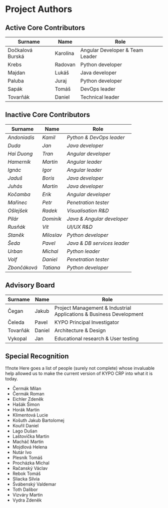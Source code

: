 # Project Authors

## Active Core Contributors

| Surname | Name | Role |
| ------ | ------ | ------ |
| Dočkalová Burská | Karolína | Angular Developer & Team Leader |
| Krebs | Radovan | Python developer |
| Majdan | Lukáš | Java developer |
| Paluba | Juraj | Python developer |
| Sapák | Tomáš | DevOps leader |
| Tovarňák| Daniel | Technical leader |

## Inactive Core Contributors

| Surname | Name | Role |
| ------ | ------ | ------ |
| *Andoniadis* | *Kamil* | *Python & DevOps leader* |
| *Duda* | *Jan* | *Java developer* |
| *Hai Duong* | *Tran* | *Angular developer* |
| *Hamerník* | *Martin* | *Angular leader* |
| *Ignác* | *Igor* | *Angular leader* |
| *Jaduš* | *Boris* | *Java developer* |
| *Juhás* | *Martin* | *Java developer* |
| *Kočamba* | *Erik* | *Angular developer* |
| *Mařinec* | *Petr* | *Penetration tester* |
| *Ošlejšek* | *Radek* |  *Visualisation R&D* |
| *Pilár* | *Dominik* | *Java & Angular developer* |
| *Rusňák* | *Vít* | *UI/UX R&D* |
| *Staněk* | *Miloslav* | *Python developer* |
| *Šeda* | *Pavel* | *Java & DB services leader* |
| *Urban* | *Michal* | *Python leader* |
| *Volf* | *Daniel* | *Penetration tester* |
| *Zbončáková* | *Tatiana* | *Python developer* |

## Advisory Board

| Surname | Name | Role |
| ------ | ------ | ------ |
| Čegan | Jakub | Project Management & Industrial Applications & Business Development |
| Čeleda | Pavel | KYPO Principal Investigator |
| Tovarňák| Daniel |  Architecture & Design |
| Vykopal | Jan | Educational research & User testing |

## Special Recognition

!!!note
    Here goes a list of people (surely not complete) whose invaluable help allowed us to make the current version of KYPO CRP into what it is today.

- Čermák Milan
- Čermák Roman
- Eichler Zdeněk
- Hašák Šimon
- Horák Martin
- Klimentová Lucie
- Košuth Jakub Bartolomej
- Kouřil Daniel
- Lago Dušan
- Laštovička Martin
- Macháč Martin
- Mojdlová Helena
- Nutár Ivo
- Plesník  Tomáš
- Procházka Michal
- Račanský Václav
- Rebok Tomáš
- Sliacka Silvia
- Švábenský Valdemar
- Toth Dalibor
- Vizváry Martin
- Vydra Zdeněk
